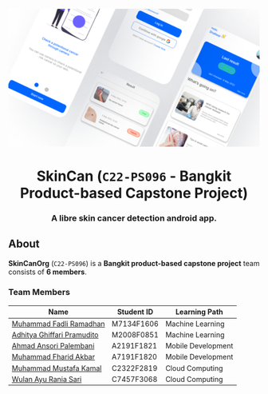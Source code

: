 <p align="center">
    <a href="https://github.com/SkinCanOrg"><img src="/profile/shoot.png" alt="Z3R0" width="640"/></a>
</p>

<h1 align="center">SkinCan (<code>C22-PS096</code> - Bangkit Product-based Capstone Project)</h1>

<h3 align="center">A <b>libre</b> skin cancer detection android app.</h3>

## About
**SkinCanOrg** (`C22-PS096`) is a **Bangkit product-based capstone project** team consists of **6 members**.

### Team Members

| Name                       | Student ID | Learning Path      |
|----------------------------|------------|--------------------|
| [Muhammad Fadli Ramadhan](https://github.com/fadlinisasiGit)    | M7134F1606 | Machine Learning   |
| [Adhitya Ghiffari Pramudito](https://github.com/adhityaghiffari) | M2008F0851 | Machine Learning   |
| [Ahmad Ansori Palembani](https://github.com/null2264)     | A2191F1821 | Mobile Development |
| [Muhammad Fharid Akbar](https://github.com/FATx64)      | A7191F1820 | Mobile Development |
| [Muhammad Mustafa Kamal](https://github.com/Kamalkun75)     | C2322F2819 | Cloud Computing    |
| [Wulan Ayu Rania Sari](https://github.com/wulanayu28)       | C7457F3068 | Cloud Computing    |
